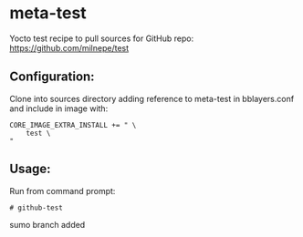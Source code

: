 # meta-test

Yocto test recipe to pull sources for GitHub repo:
https://github.com/milnepe/test

## Configuration: 

Clone into sources directory adding reference to meta-test in bblayers.conf
and include in image with:

```
CORE_IMAGE_EXTRA_INSTALL += " \
	test \
"
```

## Usage:
Run from command prompt:
```
# github-test
```
sumo branch added
